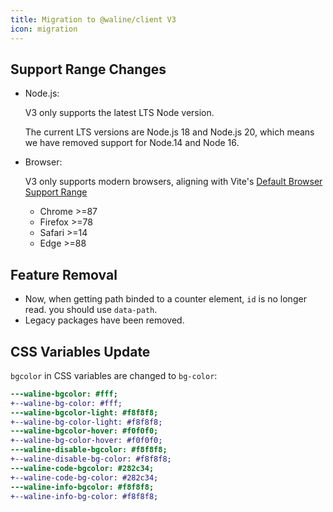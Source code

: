 ```yaml
---
title: Migration to @waline/client V3
icon: migration
---
```


## Support Range Changes

- Node.js:

  V3 only supports the latest LTS Node version.

  The current LTS versions are Node.js 18 and Node.js 20, which means we have removed support for Node.14 and Node 16.

- Browser:

  V3 only supports modern browsers, aligning with Vite's [Default Browser Support Range](https://vitejs.dev/guide/build.html#browser-compatibility)

  - Chrome >=87
  - Firefox >=78
  - Safari >=14
  - Edge >=88

## Feature Removal

- Now, when getting path binded to a counter element, `id` is no longer read. you should use `data-path`.
- Legacy packages have been removed.

## CSS Variables Update

`bgcolor` in CSS variables are changed to `bg-color`:

```diff
---waline-bgcolor: #fff;
+--waline-bg-color: #fff;
---waline-bgcolor-light: #f8f8f8;
+--waline-bg-color-light: #f8f8f8;
---waline-bgcolor-hover: #f0f0f0;
+--waline-bg-color-hover: #f0f0f0;
---waline-disable-bgcolor: #f8f8f8;
+--waline-disable-bg-color: #f8f8f8;
---waline-code-bgcolor: #282c34;
+--waline-code-bg-color: #282c34;
---waline-info-bgcolor: #f8f8f8;
+--waline-info-bg-color: #f8f8f8;
```
